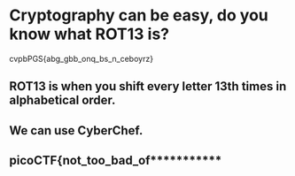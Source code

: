 # Cryptography can be easy, do you know what ROT13 is?

cvpbPGS{abg_gbb_onq_bs_n_ceboyrz}

## ROT13 is when you shift every letter 13th times in alphabetical order.
## We can use CyberChef.

## picoCTF{not_too_bad_of***********
